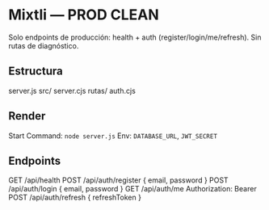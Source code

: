 # Mixtli — PROD CLEAN
Solo endpoints de producción: health + auth (register/login/me/refresh). Sin rutas de diagnóstico.

## Estructura
server.js
src/
  server.cjs
  rutas/
    auth.cjs

## Render
Start Command: `node server.js`
Env: `DATABASE_URL`, `JWT_SECRET`

## Endpoints
GET  /api/health
POST /api/auth/register   { email, password }
POST /api/auth/login      { email, password }
GET  /api/auth/me         Authorization: Bearer <accessToken>
POST /api/auth/refresh    { refreshToken }
